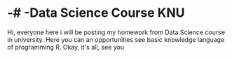 # -# -Data Science Course KNU
Hi, everyone here i will be posting my homework from Data Science course in university. 
Here you can an opportunities see basic knowledge language of programming R. 
Okay, it's all, see you 
